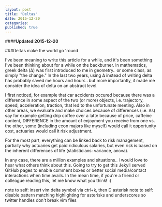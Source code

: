 ```yaml
---
layout: post
title: "Deltas"
date: 2015-12-20
categories: 
published: true
---
```


####**Updated 2015-12-20**

###Deltas make the world go 'round

I've been meaning to write this article for a while, and it's been something I've been thinking about for a while on the backburner. In mathematics, greek delta (Δ) was first introduced to me in geometry.. or some class, as simply "the change." In the last two years, using Δ instead of writing delta has probably saved me hours and hours.. but more importantly, it made me consider the idea of delta on an abstract level.

I first noticed, for example that car accidents occured because there was a difference in some aspect of the two (or more) objects, i.e. trajectory, speed, acceleration, traction, that led to the unfortunate meeting. Also in other areas, we evaluate and make choices because of differences (i.e. Δs) say for example getting drip coffee over a latte because of price, caffeine content, DIFFERENCE in the amount of enjoyment you receive from one vs. the other, some (including econ majors like myself) would call it opportunity cost, actuaries would call it risk adjustment. 

For the most part, everything can be linked back to risk management, partially why actuaries get paid ridiculous salaries, but even risk is based on the inherent differences of life (statisticians: variance, anova).

In any case, there are a million examples and situations.. I would love to hear what others think about this. Going to try to get this Jekyll served GitHub pages to enable comment boxes or better social media/contact interactions when time avails. In the mean time, if you're a friend or colleague reading this, let me know what you think! :)

note to self: insert vim delta symbol via ctrl+k, then D asterisk
note to self: disable pattern matching highlighting for asterisks and underscores so twitter handles don't break vim files
